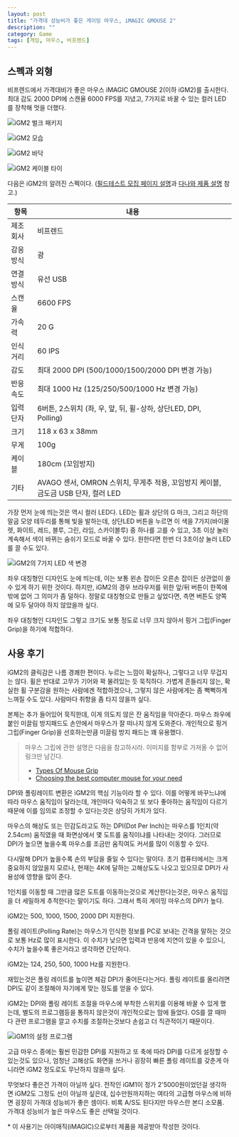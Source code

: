 ```yaml
---
layout: post
title: "가격대 성능비가 좋은 게이밍 마우스, iMAGIC GMOUSE 2"
description: ""
category: Game
tags: [게임, 마우스, 비프렌드]
---
```


## 스펙과 외형

비프렌드에서 가격대비가 좋은 마우스 iMAGIC GMOUSE 2(이하 iGM2)를 출시한다.
최대 감도 2000 DPI에 스캔율 6000 FPS를 지녔고,
7가지로 바꿀 수 있는 컬러 LED를 장착해 멋을 더했다.


![iGM2 벌크 패키지](https://lh4.googleusercontent.com/-SPzOiVh8uHA/VkMmtRsnbdI/AAAAAAAAQCA/QvfQyPpAur8/w480/iGM2-box.jpg "필드 테스트를 위한 거여서 벌크 패키지를 받았다. 정식 출시시의 포장과 내용물(사용 설명서 등)은 아직 공개되지 않았다.")

![iGM2 모습](https://lh4.googleusercontent.com/-GOvjlatxsAE/VkMmuiwL2eI/AAAAAAAAQDE/Nn1WDkZN0Cc/w480/iGM2-design-1.jpg "일반적인 크기와 무게로 핑거그립에 유용하다.")

![iGM2 바닥](https://lh6.googleusercontent.com/-drcFIjdVQdg/VkMmvNk9byI/AAAAAAAAQDw/gvOJxm2koFM/h480/iGM2-design-2.jpg "별도 프로그램없이도 DPI와 폴링레이트를 바꿀 수 있도록 바닥에 스위치가 있다.")

![iGM2 케이블 타이](https://lh6.googleusercontent.com/-9rap-4W_utk/VkMmvfA-z3I/AAAAAAAAQDM/fAnmRRkdTXA/w480/iGM2-design-3.jpg "케이블에 찍찍이가 붙어있어 정리하기 쉽게 해뒀다.")


다음은 iGM2의 알려진 스펙이다. ([필드테스트 모집 페이지 설명](http://playwares.com/event/47757928)과 [다나와 제품 설명](http://prod.danawa.com/info/?pcode=3513036) 참고.)

항목        | 내용
------------|----------
제조회사    | 비프렌드
감응 방식   | 광
연결 방식   | 유선 USB
스캔율      | 6600 FPS
가속력      | 20 G
인식거리    | 60 IPS
감도        | 최대 2000 DPI (500/1000/1500/2000 DPI 변경 가능)
반응속도    | 최대 1000 Hz (125/250/500/1000 Hz 변경 가능)
입력 단자   | 6버튼, 2스위치 (좌, 우, 앞, 뒤, 휠-상하, 상단LED, DPI, Polling)
크기        | 118 x 63 x 38mm
무게        | 100g
케이블      | 180cm (꼬임방지)
기타        | AVAGO 센서, OMRON 스위치, 무게추 적용, 꼬임방지 케이블, 금도금 USB 단자, 컬러 LED


가장 먼저 눈에 띄는것은 역시 컬러 LED다.
LED는 휠과 상단의 G 마크, 그리고 하단의 말굽 모양 테두리를 통해 빛을 발하는데,
상단LED 버튼을 누르면 이 색을 7가지(바이올렛, 화이트, 레드, 블루, 그린, 라임, 스카이블루) 중 하나를 고를 수 있고, 3초 이상 눌러 계속해서 색이 바뀌는 숨쉬기 모드로 바꿀 수 있다.
원한다면 한번 더 3초이상 눌러 LED를 끌 수도 있다.

![iGM2의 7가지 LED 색 변경](https://lh4.googleusercontent.com/-dQniEaTgD_U/VkMsLeKUSZI/AAAAAAAAQEE/fVkY6M0ZvWU/s300-no/iGM2-color-change.gif "7가지 색상과 계속해서 색이 바뀌는 숨쉬기 모드를 지원한다.")

좌우 대칭형인 디자인도 눈에 띄는데, 이는 보통 왼손 잡이든 오른손 잡이든 상관없이 쓸 수 있게 하기 위한 것이다.
하지만, iGM2의 경우 브라우저를 위한 앞/뒤 버튼이 한쪽에밖에 없어 그 의미가 좀 덜하다.
정말로 대칭형으로 만들고 싶었다면, 측면 버튼도 양쪽에 모두 달아야 하지 않았을까 싶다.

좌우 대칭형인 디자인도 그렇고 크기도 보통 정도로 너무 크지 않아서
핑거 그립(Finger Grip)을 하기에 적합하다.


## 사용 후기

iGM2의 클릭감은 나름 경쾌한 편이다.
누르는 느낌이 확실하나, 그렇다고 너무 무겁지는 않다.
휠은 반대로 고무가 기어와 꽉 물려있는 듯 묵직하다.
가볍게 흔들리지 않는, 확실한 휠 구분감을 원하는 사람에겐 적합하겠으나,
그렇지 않은 사람에게는 좀 뻑뻑하게 느껴질 수도 있다.
사람마다 취향을 좀 타지 않을까 싶다.

본체는 추가 들어있어 묵직한데, 이게 의도치 않은 잔 움직임을 막아준다.
마우스 좌우에 붙인 미끌림 방지패드도 손안에서 마우스가 잘 떠나지 않게 도와준다.
개인적으로 핑거 그립(Finger Grip)을 선호하는만큼 미끌림 방지 패드는 꽤 유용했다.

> 마우스 그립에 관한 설명은 다음을 참고하시라.
> 이미지를 함부로 가져올 수 없어 링크만 남긴다.
>
> - [Types Of Mouse Grip](http://www.epicgear.com/en/technologies/types-of-mouse-grip)
> - [Choosing the best computer mouse for your need](http://bimouse.com/choosing-the-best-computer-mouse/)

DPI와 폴링레이트 변환은 iGM2의 핵심 기능이라 할 수 있다.
이를 어떻게 바꾸느냐에 따라 마우스 움직임이 달라는데,
개인마다 익숙하고 또 보다 좋아하는 움직임이 다르기 때문에
이를 임의로 조정할 수 있다는것은 상당히 가치가 있다.

마우스의 해상도 또는 민감도라고도 하는 DPI(Dot Per Inch)는
마우스를 1인치(약 2.54cm) 움직였을 때 화면상에서 몇 도트를 움직이냐를 나타내는 것이다.
그러므로 DPI가 높으면 높을수록 마우스를 조금만 움직여도 커서를 많이 이동할 수 있다.

다시말해 DPI가 높을수록 손의 부담을 줄일 수 있다는 말이다.
초기 컴퓨터에서는 크게 중요하지 않았을지 모르나,
현재는 4K에 달하는 고해상도도 나오고 있으므로 DPI가 사용성에 영향을 많이 준다.

1인치를 이동할 때 그만큼 많은 도트를 이동하는것으로 계산한다는것은,
마우스 움직임을 더 세밀하게 추적한다는 말이기도 하다.
그래서 특히 게이밍 마우스의 DPI가 높다.

iGM2는 500, 1000, 1500, 2000 DPI 지원한다.

폴링 레이트(Polling Rate)는 마우스가 인식한 정보를 PC로 보내는 간격을 말하는 것으로 보통 Hz로 많이 표시한다.
이 수치가 낮으면 입력과 반응에 지연이 있을 수 있으니,
수치가 높을수록 좋은거라고 생각하면 간단하다.

iGM2는 124, 250, 500, 1000 Hz를 지원한다.

재밌는것은 폴링 레이트를 높이면 체감 DPI가 줄어든다는거다.
폴링 레이트를 올리려면 DPI도 같이 조절해야 자기에게 맞는 정도를 얻을 수 있다.

iGM2는 DPI와 폴링 레이트 조절을 마우스에 부착한 스위치를 이용해 바꿀 수 있게 했는데,
별도의 프로그램등을 통하지 않은것이 개인적으로는 맘에 들었다.
OS를 깔 때마다 관련 프로그램을 깔고 수치를 조절하는것보다 손쉽고 더 직관적이기 때문이다.

![iGM1의 설정 프로그램](https://lh5.googleusercontent.com/-pMRli1_pfJc/VkGT8cbwedI/AAAAAAAAQBs/gmiLR04IaGo/w518/iGM1-settings-2.jpg "프로그램은 다양한 설정이 가능하다는게 장점이지만, 추가 프로그램 설치가 필요하기 때문에 번거롭기도 하다.")

고급 마우스 증에는 훨씬 민감한 DPI를 지원하고
또 축에 따라 DPI를 다르게 설정할 수 있는것도 있으나,
엄청난 고해상도 화면을 쓰거나 굉장히 빠른 폴링 레이트를 갖춘게 아니라면
iGM2 정도로도 무난하지 않을까 싶다.

무엇보다 좋은건 가격이 아닐까 싶다.
전작인 iGM1이 정가 2'5000원이었던걸 생각하면 iGM2도 그정도 선이 아닐까 싶은데,
십수만원까지하는 여타의 고급형 마우스에 비하면 굉장히 가격대 성능비가 좋은 셈이다.
비록 A/S도 된다지만 마우스란 본디 소모품.
가격대 성능비가 높은 마우스도 좋은 선택일 것이다.

\* 이 사용기는 아이매직(iMAGIC)으로부터 제품을 제공받아 작성한 것이다.
